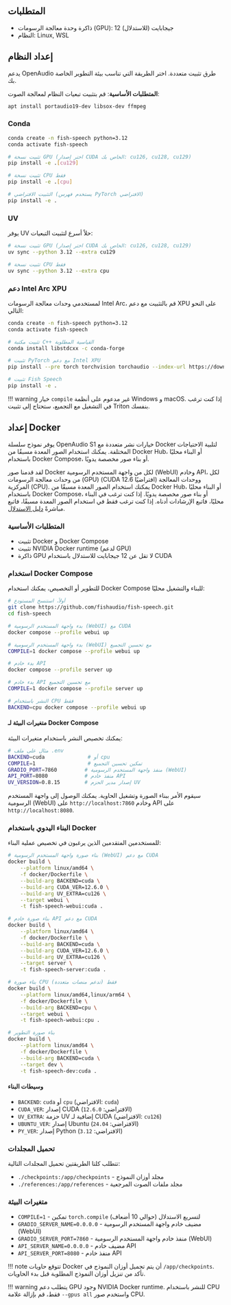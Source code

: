 ## المتطلبات

- ذاكرة وحدة معالجة الرسومات (GPU): 12 جيجابايت (للاستدلال)
- النظام: Linux, WSL

## إعداد النظام

يدعم OpenAudio طرق تثبيت متعددة. اختر الطريقة التي تناسب بيئة التطوير الخاصة بك.

**المتطلبات الأساسية**: قم بتثبيت تبعيات النظام لمعالجة الصوت:
``` bash
apt install portaudio19-dev libsox-dev ffmpeg
```

### Conda

```bash
conda create -n fish-speech python=3.12
conda activate fish-speech

# تثبيت نسخة GPU (اختر إصدار CUDA الخاص بك: cu126, cu128, cu129)
pip install -e .[cu129]

# تثبيت نسخة CPU فقط
pip install -e .[cpu]

# التثبيت الافتراضي (يستخدم فهرس PyTorch الافتراضي)
pip install -e .
```

### UV

يوفر UV حلاً أسرع لتثبيت التبعيات:

```bash
# تثبيت نسخة GPU (اختر إصدار CUDA الخاص بك: cu126, cu128, cu129)
uv sync --python 3.12 --extra cu129

# تثبيت نسخة CPU فقط
uv sync --python 3.12 --extra cpu
```
### دعم Intel Arc XPU

لمستخدمي وحدات معالجة الرسومات Intel Arc، قم بالتثبيت مع دعم XPU على النحو التالي:

```bash
conda create -n fish-speech python=3.12
conda activate fish-speech

# تثبيت مكتبة C++ القياسية المطلوبة
conda install libstdcxx -c conda-forge

# تثبيت PyTorch مع دعم Intel XPU
pip install --pre torch torchvision torchaudio --index-url https://download.pytorch.org/whl/nightly/xpu

# تثبيت Fish Speech
pip install -e .
```

!!! warning
    خيار `compile` غير مدعوم على أنظمة Windows و macOS. إذا كنت ترغب في التشغيل مع التجميع، ستحتاج إلى تثبيت Triton بنفسك.


## إعداد Docker

يوفر نموذج سلسلة OpenAudio S1 خيارات نشر متعددة مع Docker لتلبية الاحتياجات المختلفة. يمكنك استخدام الصور المعدة مسبقًا من Docker Hub، أو البناء محليًا باستخدام Docker Compose، أو بناء صور مخصصة يدويًا.

لقد قدمنا صور Docker لكل من واجهة المستخدم الرسومية (WebUI) وخادم API، لكل من وحدات معالجة الرسومات (GPU) (CUDA 12.6 افتراضيًا) ووحدات المعالجة المركزية (CPU). يمكنك استخدام الصور المعدة مسبقًا من Docker Hub، أو البناء محليًا باستخدام Docker Compose، أو بناء صور مخصصة يدويًا. إذا كنت ترغب في البناء محليًا، فاتبع الإرشادات أدناه. إذا كنت ترغب فقط في استخدام الصور المعدة مسبقًا، فاتبع مباشرةً [دليل الاستدلال](inference.md).

### المتطلبات الأساسية

- تثبيت Docker و Docker Compose
- تثبيت NVIDIA Docker runtime (لدعم GPU)
- ذاكرة GPU لا تقل عن 12 جيجابايت للاستدلال باستخدام CUDA

### استخدام Docker Compose

للتطوير أو التخصيص، يمكنك استخدام Docker Compose للبناء والتشغيل محليًا:

```bash
# أولاً، استنسخ المستودع
git clone https://github.com/fishaudio/fish-speech.git
cd fish-speech

# بدء واجهة المستخدم الرسومية (WebUI) مع CUDA
docker compose --profile webui up

# بدء واجهة المستخدم الرسومية (WebUI) مع تحسين التجميع
COMPILE=1 docker compose --profile webui up

# بدء خادم API
docker compose --profile server up

# بدء خادم API مع تحسين التجميع
COMPILE=1 docker compose --profile server up

# النشر باستخدام CPU فقط
BACKEND=cpu docker compose --profile webui up
```

#### متغيرات البيئة لـ Docker Compose

يمكنك تخصيص النشر باستخدام متغيرات البيئة:

```bash
# مثال على ملف .env
BACKEND=cuda              # أو cpu
COMPILE=1                 # تمكين تحسين التجميع
GRADIO_PORT=7860         # منفذ واجهة المستخدم الرسومية (WebUI)
API_PORT=8080            # منفذ خادم API
UV_VERSION=0.8.15        # إصدار مدير الحزم UV
```

سيقوم الأمر ببناء الصورة وتشغيل الحاوية. يمكنك الوصول إلى واجهة المستخدم الرسومية (WebUI) على `http://localhost:7860` وخادم API على `http://localhost:8080`.

### البناء اليدوي باستخدام Docker

للمستخدمين المتقدمين الذين يرغبون في تخصيص عملية البناء:

```bash
# بناء صورة واجهة المستخدم الرسومية (WebUI) مع دعم CUDA
docker build \
    --platform linux/amd64 \
    -f docker/Dockerfile \
    --build-arg BACKEND=cuda \
    --build-arg CUDA_VER=12.6.0 \
    --build-arg UV_EXTRA=cu126 \
    --target webui \
    -t fish-speech-webui:cuda .

# بناء صورة خادم API مع دعم CUDA
docker build \
    --platform linux/amd64 \
    -f docker/Dockerfile \
    --build-arg BACKEND=cuda \
    --build-arg CUDA_VER=12.6.0 \
    --build-arg UV_EXTRA=cu126 \
    --target server \
    -t fish-speech-server:cuda .

# بناء صورة CPU فقط (تدعم منصات متعددة)
docker build \
    --platform linux/amd64,linux/arm64 \
    -f docker/Dockerfile \
    --build-arg BACKEND=cpu \
    --target webui \
    -t fish-speech-webui:cpu .

# بناء صورة التطوير
docker build \
    --platform linux/amd64 \
    -f docker/Dockerfile \
    --build-arg BACKEND=cuda \
    --target dev \
    -t fish-speech-dev:cuda .
```

#### وسيطات البناء

- `BACKEND`: `cuda` أو `cpu` (الافتراضي: `cuda`)
- `CUDA_VER`: إصدار CUDA (الافتراضي: `12.6.0`)
- `UV_EXTRA`: حزمة UV إضافية لـ CUDA (الافتراضي: `cu126`)
- `UBUNTU_VER`: إصدار Ubuntu (الافتراضي: `24.04`)
- `PY_VER`: إصدار Python (الافتراضي: `3.12`)

### تحميل المجلدات

تتطلب كلتا الطريقتين تحميل المجلدات التالية:

- `./checkpoints:/app/checkpoints` - مجلد أوزان النموذج
- `./references:/app/references` - مجلد ملفات الصوت المرجعية

### متغيرات البيئة

- `COMPILE=1` - تمكين `torch.compile` لتسريع الاستدلال (حوالي 10 أضعاف)
- `GRADIO_SERVER_NAME=0.0.0.0` - مضيف خادم واجهة المستخدم الرسومية (WebUI)
- `GRADIO_SERVER_PORT=7860` - منفذ خادم واجهة المستخدم الرسومية (WebUI)
- `API_SERVER_NAME=0.0.0.0` - مضيف خادم API
- `API_SERVER_PORT=8080` - منفذ خادم API

!!! note
    تتوقع حاويات Docker أن يتم تحميل أوزان النموذج في `/app/checkpoints`. تأكد من تنزيل أوزان النموذج المطلوبة قبل بدء الحاويات.

!!! warning
    يتطلب دعم GPU وجود NVIDIA Docker runtime. للنشر باستخدام CPU فقط، قم بإزالة علامة `--gpus all` واستخدم صور CPU.
